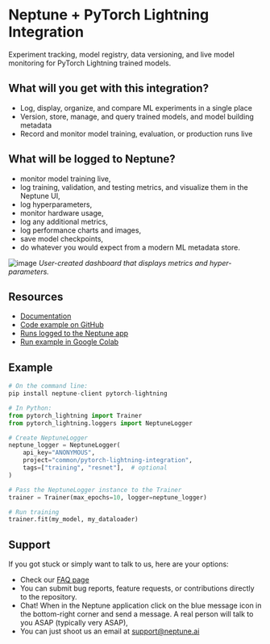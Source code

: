 # Neptune + PyTorch Lightning Integration

Experiment tracking, model registry, data versioning, and live model monitoring for PyTorch Lightning trained models.

## What will you get with this integration? 

* Log, display, organize, and compare ML experiments in a single place
* Version, store, manage, and query trained models, and model building metadata
* Record and monitor model training, evaluation, or production runs live

## What will be logged to Neptune?

* monitor model training live,
* log training, validation, and testing metrics, and visualize them in the Neptune UI,
* log hyperparameters,
* monitor hardware usage,
* log any additional metrics,
* log performance charts and images,
* save model checkpoints,
* do whatever you would expect from a modern ML metadata store.

![image](https://3733970374-files.gitbook.io/~/files/v0/b/gitbook-legacy-files/o/assets%2F-MT0sYKbymfLAAtTq4-t%2F-MkGt01ExOn9OvUKNBTt%2F-MkGtVAehbQgw9HIF5vH%2Fptl-dashboard.png?alt=media&token=becc2857-4c93-4b77-b45c-e8fbc28ff93e)
*User-created dashboard that displays metrics and hyper-parameters.*


## Resources

* [Documentation](https://docs.neptune.ai/integrations-and-supported-tools/model-training/pytorch-lightning)
* [Code example on GitHub](https://github.com/neptune-ai/examples/tree/main/integrations-and-supported-tools/pytorch-lightning/scripts)
* [Runs logged to the Neptune app](https://app.neptune.ai/o/common/org/pytorch-lightning-integration/experiments?split=tbl&dash=charts&viewId=faa75e77-5bd6-42b9-9379-863fe7a33227)
* [Run example in Google Colab](https://colab.research.google.com/github/neptune-ai/examples/blob/main/integrations-and-supported-tools/pytorch-lightning/notebooks/Neptune_PyTorch_Lightning.ipynb)

## Example 

```python
# On the command line:
pip install neptune-client pytorch-lightning
```
```python
# In Python:
from pytorch_lightning import Trainer
from pytorch_lightning.loggers import NeptuneLogger

# Create NeptuneLogger
neptune_logger = NeptuneLogger(
    api_key="ANONYMOUS",
    project="common/pytorch-lightning-integration",
    tags=["training", "resnet"],  # optional
)

# Pass the NeptuneLogger instance to the Trainer
trainer = Trainer(max_epochs=10, logger=neptune_logger)

# Run training
trainer.fit(my_model, my_dataloader)
```

## Support

If you got stuck or simply want to talk to us, here are your options:

* Check our [FAQ page](https://docs.neptune.ai/getting-started/getting-help#frequently-asked-questions)
* You can submit bug reports, feature requests, or contributions directly to the repository.
* Chat! When in the Neptune application click on the blue message icon in the bottom-right corner and send a message. A real person will talk to you ASAP (typically very ASAP),
* You can just shoot us an email at support@neptune.ai
